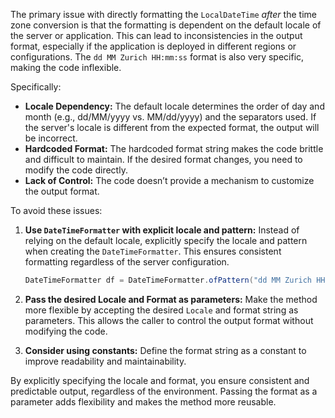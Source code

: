 The primary issue with directly formatting the `LocalDateTime` *after* the time zone conversion is that the formatting is dependent on the default locale of the server or application. This can lead to inconsistencies in the output format, especially if the application is deployed in different regions or configurations. The `dd MM Zurich HH:mm:ss` format is also very specific, making the code inflexible.

Specifically:

*   **Locale Dependency:** The default locale determines the order of day and month (e.g., dd/MM/yyyy vs. MM/dd/yyyy) and the separators used.  If the server's locale is different from the expected format, the output will be incorrect.
*   **Hardcoded Format:** The hardcoded format string makes the code brittle and difficult to maintain. If the desired format changes, you need to modify the code directly.
*   **Lack of Control:** The code doesn’t provide a mechanism to customize the output format.

To avoid these issues:

1.  **Use `DateTimeFormatter` with explicit locale and pattern:**  Instead of relying on the default locale, explicitly specify the locale and pattern when creating the `DateTimeFormatter`. This ensures consistent formatting regardless of the server configuration.

    ```java
    DateTimeFormatter df = DateTimeFormatter.ofPattern("dd MM Zurich HH:mm:ss", Locale.GERMANY); // Or the appropriate Locale
    ```
2.  **Pass the desired Locale and Format as parameters:**  Make the method more flexible by accepting the desired `Locale` and format string as parameters. This allows the caller to control the output format without modifying the code.
3. **Consider using constants:** Define the format string as a constant to improve readability and maintainability.

By explicitly specifying the locale and format, you ensure consistent and predictable output, regardless of the environment. Passing the format as a parameter adds flexibility and makes the method more reusable.